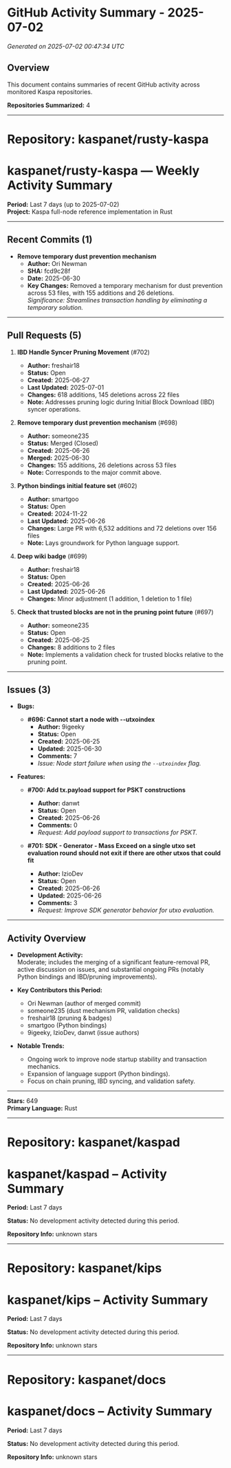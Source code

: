 # GitHub Activity Summary - 2025-07-02

*Generated on 2025-07-02 00:47:34 UTC*

## Overview

This document contains summaries of recent GitHub activity across monitored Kaspa repositories.

**Repositories Summarized:** 4

---

# Repository: kaspanet/rusty-kaspa

# kaspanet/rusty-kaspa — Weekly Activity Summary
**Period:** Last 7 days (up to 2025-07-02)  
**Project:** Kaspa full-node reference implementation in Rust

---

## Recent Commits (1)

- **Remove temporary dust prevention mechanism**
  - **Author:** Ori Newman
  - **SHA:** fcd9c28f
  - **Date:** 2025-06-30
  - **Key Changes:** Removed a temporary mechanism for dust prevention across 53 files, with 155 additions and 26 deletions.  
    _Significance: Streamlines transaction handling by eliminating a temporary solution._

---

## Pull Requests (5)

1. **IBD Handle Syncer Pruning Movement** (#702)  
   - **Author:** freshair18  
   - **Status:** Open  
   - **Created:** 2025-06-27  
   - **Last Updated:** 2025-07-01  
   - **Changes:** 618 additions, 145 deletions across 22 files  
   - **Note:** Addresses pruning logic during Initial Block Download (IBD) syncer operations.

2. **Remove temporary dust prevention mechanism** (#698)  
   - **Author:** someone235  
   - **Status:** Merged (Closed)  
   - **Created:** 2025-06-26  
   - **Merged:** 2025-06-30  
   - **Changes:** 155 additions, 26 deletions across 53 files  
   - **Note:** Corresponds to the major commit above.

3. **Python bindings initial feature set** (#602)  
   - **Author:** smartgoo  
   - **Status:** Open  
   - **Created:** 2024-11-22  
   - **Last Updated:** 2025-06-26  
   - **Changes:** Large PR with 6,532 additions and 72 deletions over 156 files  
   - **Note:** Lays groundwork for Python language support.

4. **Deep wiki badge** (#699)  
   - **Author:** freshair18  
   - **Status:** Open  
   - **Created:** 2025-06-26  
   - **Last Updated:** 2025-06-26  
   - **Changes:** Minor adjustment (1 addition, 1 deletion to 1 file)

5. **Check that trusted blocks are not in the pruning point future** (#697)  
   - **Author:** someone235  
   - **Status:** Open  
   - **Created:** 2025-06-25  
   - **Changes:** 8 additions to 2 files  
   - **Note:** Implements a validation check for trusted blocks relative to the pruning point.

---

## Issues (3)

- **Bugs:**
  - **#696: Cannot start a node with --utxoindex**  
    - **Author:** 9igeeky  
    - **Status:** Open  
    - **Created:** 2025-06-25  
    - **Updated:** 2025-06-30  
    - **Comments:** 7  
    - _Issue: Node start failure when using the `--utxoindex` flag._

- **Features:**
  - **#700: Add tx.payload support for PSKT constructions**  
    - **Author:** danwt  
    - **Status:** Open  
    - **Created:** 2025-06-26  
    - **Comments:** 0  
    - _Request: Add payload support to transactions for PSKT._

  - **#701: SDK - Generator - Mass Exceed on a single utxo set evaluation round should not exit if there are other utxos that could fit**  
    - **Author:** IzioDev  
    - **Status:** Open  
    - **Created:** 2025-06-26  
    - **Updated:** 2025-06-26  
    - **Comments:** 3  
    - _Request: Improve SDK generator behavior for utxo evaluation._

---

## Activity Overview

- **Development Activity:**  
  Moderate; includes the merging of a significant feature-removal PR, active discussion on issues, and substantial ongoing PRs (notably Python bindings and IBD/pruning improvements).

- **Key Contributors this Period:**  
  - Ori Newman (author of merged commit)  
  - someone235 (dust mechanism PR, validation checks)  
  - freshair18 (pruning & badges)  
  - smartgoo (Python bindings)  
  - 9igeeky, IzioDev, danwt (issue authors)

- **Notable Trends:**  
  - Ongoing work to improve node startup stability and transaction mechanics.
  - Expansion of language support (Python bindings).
  - Focus on chain pruning, IBD syncing, and validation safety.

---

**Stars:** 649  
**Primary Language:** Rust

---

# Repository: kaspanet/kaspad

# kaspanet/kaspad – Activity Summary
**Period:** Last 7 days

**Status:** No development activity detected during this period.

**Repository Info:** unknown stars


---

# Repository: kaspanet/kips

# kaspanet/kips – Activity Summary
**Period:** Last 7 days

**Status:** No development activity detected during this period.

**Repository Info:** unknown stars


---

# Repository: kaspanet/docs

# kaspanet/docs – Activity Summary
**Period:** Last 7 days

**Status:** No development activity detected during this period.

**Repository Info:** unknown stars



